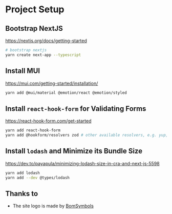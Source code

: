 # Project Setup

## Bootstrap NextJS

https://nextjs.org/docs/getting-started

```bash
# bootstrap nextjs
yarn create next-app --typescript
```

## Install MUI

https://mui.com/getting-started/installation/

```bash
yarn add @mui/material @emotion/react @emotion/styled
```

## Install `react-hook-form` for Validating Forms

https://react-hook-form.com/get-started

```bash
yarn add react-hook-form
yarn add @hookform/resolvers zod # other available resolvers, e.g. yup, joi, etc
```

## Install `lodash` and Minimize its Bundle Size

https://dev.to/payapula/minimizing-lodash-size-in-cra-and-next-js-5598

```bash
yarn add lodash
yarn add --dev @types/lodash
```

## Thanks to

- The site logo is made by [BomSymbols](https://www.iconfinder.com/korawan_m)
